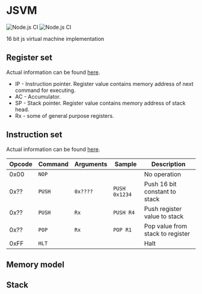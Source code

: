 # JSVM
![Node.js CI](https://github.com/VitalyTartynov/jsvm/workflows/Linter/badge.svg)
![Node.js CI](https://github.com/VitalyTartynov/jsvm/workflows/Tests/badge.svg)

16 bit js virtual machine implementation

## Register set
Actual information can be found [here](./src/core/register.constant.js).
 * IP - Instruction pointer. Register value contains memory address of next command for executing.
 * AC - Accumulator.
 * SP - Stack pointer. Register value contains memory address of stack head.
 * Rx - some of general purpose registers. 

## Instruction set
Actual information can be found [here](./src/core/instruction.constant.js).

| Opcode | Command | Arguments    | Sample        | Description                         |
| ------ | ------- | ------------ | ------------- | ----------------------------------- |
| 0x00   | `NOP`   |              |               | No operation                        |
| 0x??   | `PUSH`  | `0x????`     | `PUSH 0x1234` | Push 16 bit constant to stack       |
| 0x??   | `PUSH`  | `Rx`         | `PUSH R4`     | Push register value to stack        |
| 0x??   | `POP`   | `Rx`         | `POP R1`      | Pop value from stack to register    |
| 0xFF   | `HLT`   |              |               | Halt                                |

## Memory model

## Stack
